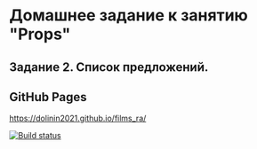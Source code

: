 # Домашнее задание к занятию "Props"
## Задание 2. Список предложений.

## GitHub Pages
https://dolinin2021.github.io/films_ra/

[![Build status](https://ci.appveyor.com/api/projects/status/4a7by30qkvn5x17h?svg=true)](https://ci.appveyor.com/project/Dolinin2021/listing-ra)

